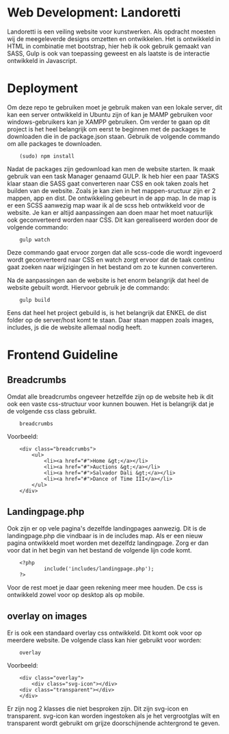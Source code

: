 # Web Development: Landoretti

Landoretti is een veiling website voor kunstwerken.
Als opdracht moesten wij de meegeleverde designs omzetten en ontwikkelen.
Het is ontwikkeld in HTML in combinatie met bootstrap, hier heb ik ook gebruik gemaakt van SASS, 
Gulp is ook van toepassing geweest en als laatste is de interactie ontwikkeld in Javascript.

# Deployment
Om deze repo te gebruiken moet je gebruik maken van een lokale server, dit kan een server ontwikkeld in Ubuntu zijn of kan je MAMP gebruiken voor windows-gebruikers kan je XAMPP gebruiken.
Om verder te gaan op dit project is het heel belangrijk om eerst te beginnen met de packages te downloaden die in de package.json staan. Gebruik de volgende commando om alle packages te downloaden.

        (sudo) npm install

Nadat de packages zijn gedownload kan men de website starten. 
Ik maak gebruik van een task Manager genaamd GULP. Ik heb hier een paar TASKS klaar staan die SASS gaat converteren naar CSS en ook taken zoals het builden van de website.
Zoals je kan zien in het mappen-sructuur zijn er 2 mappen, app en dist.
De ontwikkeling gebeurt in de app map. In de map is er een SCSS aanwezig map waar ik al de scss heb ontwikkeld voor de website. Je kan er altijd aanpassingen aan doen maar het moet natuurlijk ook geconverteerd worden naar CSS.
Dit kan gerealiseerd worden door de volgende commando:

        gulp watch

Deze commando gaat ervoor zorgen dat alle scss-code die wordt ingevoerd wordt geconverteerd naar CSS en watch zorgt ervoor dat de taak continu gaat zoeken naar wijzigingen in het bestand om zo te kunnen converteren.

Na de aanpassingen aan de website is het enorm belangrijk dat heel de website gebuilt wordt. Hiervoor gebruik je de commando:

        gulp build

Eens dat heel het project gebuild is, is het belangrijk dat ENKEL de dist folder op de server/host komt te staan. Daar staan mappen zoals images, includes, js die de website allemaal nodig heeft.

# Frontend Guideline

## Breadcrumbs
Omdat alle breadcrumbs ongeveer hetzelfde zijn op de website heb ik dit ook een vaste css-structuur voor kunnen bouwen. Het is belangrijk dat je de volgende css class gebruikt.

        breadcrumbs

Voorbeeld:

        <div class="breadcrumbs">
            <ul>
                <li><a href="#">Home &gt;</a></li>
                <li><a href="#">Auctions &gt;</a></li>
                <li><a href="#">Salvador Dali &gt;</a></li>
                <li><a href="#">Dance of Time III</a></li>
            </ul>
        </div>

## Landingpage.php

Ook zijn er op vele pagina's dezelfde landingpages aanwezig. Dit is de landingpage.php die vindbaar is in de includes map. Als er een nieuw pagina ontwikkeld moet worden met dezelfdz landingpage. Zorg er dan voor dat in het begin van het bestand de volgende lijn code komt.

        <?php
                include('includes/landingpage.php');
        ?>

Voor de rest moet je daar geen rekening meer mee houden. De css is ontwikkeld zowel voor op desktop als op mobile.

## overlay on images

Er is ook een standaard overlay css ontwikkeld. Dit komt ook voor op meerdere website. De volgende class kan hier gebruikt voor worden:

        overlay

Voorbeeld:

        <div class="overlay">
	        <div class="svg-icon"></div>
		<div class="transparent"></div>
        </div>

Er zijn nog 2 klasses die niet besproken zijn. Dit zijn svg-icon en transparent.
svg-icon kan worden ingestoken als je het vergrootglas wilt en transparent wordt gebruikt om grijze doorschijnende achtergrond te geven.

